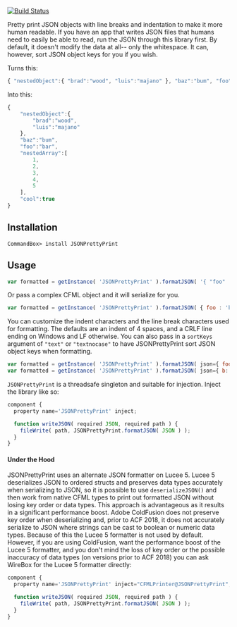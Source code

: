 [![Build Status](https://travis-ci.org/Ortus-Solutions/JSONPrettyPrint.svg?branch=main)](https://travis-ci.org/Ortus-Solutions/JSONPrettyPrint)

Pretty print JSON objects with line breaks and indentation to make it more human readable.
If you have an app that writes JSON files that humans need to easily be able to read, run the JSON through this library first.  By default, it doesn't modify the data at all-- only the whitespace. It can, however, sort JSON object keys for you if you wish.

Turns this:
```js
{ "nestedObject":{ "brad":"wood", "luis":"majano" }, "baz":"bum", "foo":"bar", "nestedArray":[ 1, 2, 3, 4, 5 ], "cool":true }
```
Into this:

```js
{
    "nestedObject":{
        "brad":"wood",
        "luis":"majano"
    },
    "baz":"bum",
    "foo":"bar",
    "nestedArray":[
        1,
        2,
        3,
        4,
        5
    ],
    "cool":true
}

```

## Installation

```
CommandBox> install JSONPrettyPrint
```

## Usage

```js
var formatted = getInstance( 'JSONPrettyPrint' ).formatJSON( '{ "foo" : "bar" }' );
```

Or pass a complex CFML object and it will serialize for you.

```js
var formatted = getInstance( 'JSONPrettyPrint' ).formatJSON( { foo : 'bar' } );
```

You can customize the indent characters and the line break characters used for formatting. The defaults are an indent of 4 spaces, and a CRLF line ending on Windows and LF otherwise. You can also pass in a `sortKeys` argument of `"text"` or `"textnocase"` to have JSONPrettyPrint sort JSON object keys when formatting.

```js
var formatted = getInstance( 'JSONPrettyPrint' ).formatJSON( json={ foo : 'bar' }, indent='  ', lineEnding=chr( 10 ) );
var formatted = getInstance( 'JSONPrettyPrint' ).formatJSON( json={ b: 1, a: 2 }, sortKeys='text' );
```

`JSONPrettyPrint` is a threadsafe singleton and suitable for injection.  Inject the library like so:

```js
component {
  property name='JSONPrettyPrint' inject;

  function writeJSON( required JSON, required path ) {
    fileWrite( path, JSONPrettyPrint.formatJSON( JSON ) );
  }
}
```

#### Under the Hood

JSONPrettyPrint uses an alternate JSON formatter on Lucee 5. Lucee 5 deserializes JSON to ordered structs and preserves data types accurately when serializing to JSON, so it is possible to use `deserializeJSON()` and then work from native CFML types to print out formatted JSON without losing key order or data types. This approach is advantageous as it results in a  significant performance boost. Adobe ColdFusion does not preserve key order when deserializing and, prior to ACF 2018, it does not accurately serialize to JSON where strings can be cast to boolean or numeric data types. Because of this the Lucee 5 formatter is not used by default. However, if you are using ColdFusion, want the performance boost of the Lucee 5 formatter, and you don't mind the loss of key order or the possible inaccuracy of data types (on versions prior to ACF 2018) you can ask WireBox for the Lucee 5 formatter directly:

```js
component {
  property name='JSONPrettyPrint' inject="CFMLPrinter@JSONPrettyPrint";

  function writeJSON( required JSON, required path ) {
    fileWrite( path, JSONPrettyPrint.formatJSON( JSON ) );
  }
}
```
